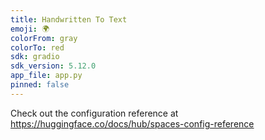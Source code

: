 ```yaml
---
title: Handwritten To Text
emoji: 🌍
colorFrom: gray
colorTo: red
sdk: gradio
sdk_version: 5.12.0
app_file: app.py
pinned: false
---
```


Check out the configuration reference at https://huggingface.co/docs/hub/spaces-config-reference
